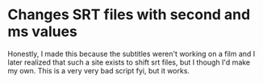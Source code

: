 # Changes SRT files with second and ms values

Honestly, I made this because the subtitles weren't working on a film and I later realized that such a site exists to shift srt files, but I though I'd make my own. This is a very very bad script fyi, but it works.
